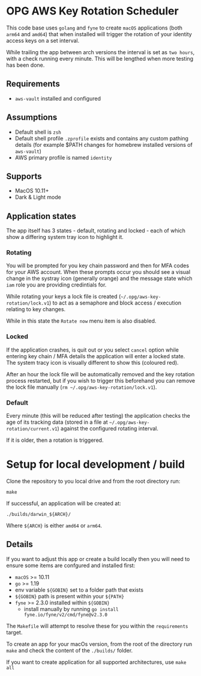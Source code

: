 # OPG AWS Key Rotation Scheduler

This code base uses `golang` and `fyne` to create `macOS` applications (both `arm64` and `amd64`) that when installed will trigger the rotation of your identity access keys on a set interval.

While trailing the app between arch versions the interval is set as `two hours`, with a check running every minute. This will be lengthed when more testing has been done.

## Requirements

- `aws-vault` installed and configured

## Assumptions

- Default shell is `zsh`
- Default shell profile `.zprofile` exists and contains any custom pathing details (for example $PATH changes for homebrew installed versions of `aws-vault`)
- AWS primary profile is named `identity`

## Supports

- MacOS 10.11+
- Dark & Light mode

## Application states

The app itself has 3 states - default, rotating and locked - each of which show a differing system tray icon to highlight it.

### Rotating

You will be prompted for you key chain password and then for MFA codes for your AWS account. When these prompts occur you should see a visual change in the systray icon (generally orange) and the message state which `iam` role you are providing credintials for.

While rotating your keys a lock file is created (`~/.opg/aws-key-rotation/lock.v1`) to act as a semaphore and block access / execution relating to key changes. 

While in this state the `Rotate now` menu item is also disabled.

### Locked

If the application crashes, is quit out or you select `cancel` option while entering key chain / MFA details the application will enter a locked state. The system tracy icon is visually different to show this (coloured red). 

After an hour the lock file will be automatically removed and the key rotation process restarted, but if you wish to trigger this beforehand you can remove the lock file manually (`rm ~/.opg/aws-key-rotation/lock.v1`).

### Default

Every minute (this will be reduced after testing) the application checks the age of its tracking data (stored in a file at `~/.opg/aws-key-rotation/current.v1`) against the configured rotating interval.

If it is older, then a rotation is triggered.


# Setup for local development / build

Clone the repository to you local drive and from the root directory run:
```
make
```

If successful, an application will be created at:
```
./builds/darwin_${ARCH}/
```
Where `${ARCH}` is either `amd64` or `arm64`.

## Details

If you want to adjust this app or create a build locally then you will need to ensure some items are confgured and installed first:

- `macOS` >= 10.11
- `go` >= 1.19
- env variable `${GOBIN}` set to a folder path that exists
- `${GOBIN}` path is present within your `${PATH}`
- `fyne` >= 2.3.0 installed within `${GOBIN}` 
  - install manually by running  `go install fyne.io/fyne/v2/cmd/fyne@v2.3.0`

The `Makefile` will attempt to resolve these for you within the `requirements` target.

To create an app for your macOs version, from the root of the directory run `make` and check the content of the `./builds/` folder.

If you want to create application for all supported architectures, use `make all`